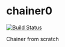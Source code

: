 # chainer0

[![Build Status](https://travis-ci.org/koki0702/chainer0.svg?branch=master)](https://travis-ci.org/koki0702/chainer0)

Chainer from scratch
